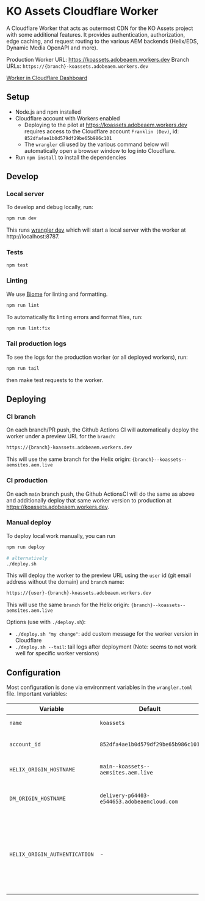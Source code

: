 # KO Assets Cloudflare Worker

A Cloudflare Worker that acts as outermost CDN for the KO Assets project with some additional features. It provides authentication, authorization, edge caching, and request routing to the various AEM backends (Helix/EDS, Dynamic Media OpenAPI and more).

Production Worker URL: https://koassets.adobeaem.workers.dev
Branch URLs: `https://{branch}-koassets.adobeaem.workers.dev`

[Worker in Cloudflare Dashboard](https://dash.cloudflare.com/852dfa4ae1b0d579df29be65b986c101/workers/services/view/koassets/production/metrics)

## Setup

- Node.js and npm installed
- Cloudflare account with Workers enabled
  - Deploying to the pilot at https://koassets.adobeaem.workers.dev requires access to the Cloudflare account `Franklin (Dev)`, id: `852dfa4ae1b0d579df29be65b986c101`
  - The `wrangler` cli used by the various command below will automatically open a browser window to log into Cloudflare.
- Run `npm install` to install the dependencies

## Develop

### Local server
To develop and debug locally, run:

```bash
npm run dev
```

This runs [wrangler dev](https://developers.cloudflare.com/workers/development-testing/#local-development) which will start a local server with the worker at http://localhost:8787.

### Tests

```bash
npm test
```

### Linting

We use [Biome](https://biomejs.dev/) for linting and formatting.

```bash
npm run lint
```

To automatically fix linting errors and format files, run:

```bash
npm run lint:fix
```

### Tail production logs

To see the logs for the production worker (or all deployed workers), run:

```bash
npm run tail
```

then make test requests to the worker.


## Deploying

### CI branch

On each branch/PR push, the Github Actions CI will automatically deploy the worker under a preview URL for the `branch`:

```bash
https://{branch}-koassets.adobeaem.workers.dev
```

This will use the same branch for the Helix origin: `{branch}--koassets--aemsites.aem.live`

### CI production

On each `main` branch push, the Github ActionsCI will do the same as above and additionally deploy that same worker version to production at https://koassets.adobeaem.workers.dev.


### Manual deploy

To deploy local work manually, you can run

```bash
npm run deploy

# alternatively
./deploy.sh
```

This will deploy the worker to the preview URL using the `user` id (git email address without the domain) and `branch` name:

```bash
https://{user}-{branch}-koassets.adobeaem.workers.dev
```

This will use the same `branch` for the Helix origin: `{branch}--koassets--aemsites.aem.live`

Options (use with `./deploy.sh`):

- `./deploy.sh "my change"`: add custom message for the worker version in Cloudflare
- `./deploy.sh --tail`: tail logs after deployment (Note: seems to not work well for specific worker versions)


## Configuration

Most configuration is done via environment variables in the `wrangler.toml` file. Important variables:

| Variable | Default | Description |
|----------|---------|-------------|
| `name` | `koassets` | The worker name |
| `account_id` | `852dfa4ae1b0d579df29be65b986c101` | The Cloudflare account ID |
| `HELIX_ORIGIN_HOSTNAME` | `main--koassets--aemsites.aem.live` | The EDS origin server (`*.aem.live`) |
| `DM_ORIGIN_HOSTNAME` | `delivery-p64403-e544653.adobeaemcloud.com` | The Content Hub/Dynamic Media environment. |
| `HELIX_ORIGIN_AUTHENTICATION` | - | Optional EDS authentication token. Since this is a credential it is provided via environment variables and not checked into git. |

